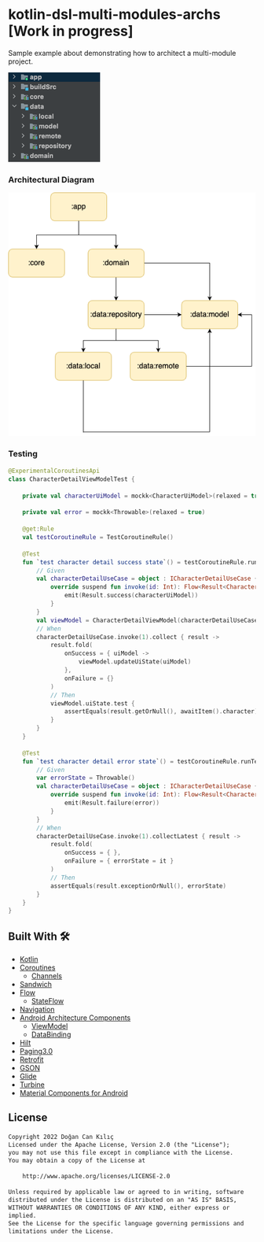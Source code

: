 # kotlin-dsl-multi-modules-archs [Work in progress]

Sample example about demonstrating how to architect a multi-module project.

<p>
  <img src="./design/modules.png"/>
</p>

<h3>Architectural Diagram </h3>

<p>
  <img src="./design/arch.png"/>
</p>

<h3>Testing </h3>

```kotlin
@ExperimentalCoroutinesApi
class CharacterDetailViewModelTest {

    private val characterUiModel = mockk<CharacterUiModel>(relaxed = true)

    private val error = mockk<Throwable>(relaxed = true)

    @get:Rule
    val testCoroutineRule = TestCoroutineRule()

    @Test
    fun `test character detail success state`() = testCoroutineRule.runTest {
        // Given
        val characterDetailUseCase = object : ICharacterDetailUseCase {
            override suspend fun invoke(id: Int): Flow<Result<CharacterUiModel>> = flow {
                emit(Result.success(characterUiModel))
            }
        }
        val viewModel = CharacterDetailViewModel(characterDetailUseCase)
        // When
        characterDetailUseCase.invoke(1).collect { result ->
            result.fold(
                onSuccess = { uiModel ->
                    viewModel.updateUiState(uiModel)
                },
                onFailure = {}
            )
            // Then
            viewModel.uiState.test {
                assertEquals(result.getOrNull(), awaitItem().character)
            }
        }
    }

    @Test
    fun `test character detail error state`() = testCoroutineRule.runTest {
        // Given
        var errorState = Throwable()
        val characterDetailUseCase = object : ICharacterDetailUseCase {
            override suspend fun invoke(id: Int): Flow<Result<CharacterUiModel>> = flow {
                emit(Result.failure(error))
            }
        }
        // When
        characterDetailUseCase.invoke(1).collectLatest { result ->
            result.fold(
                onSuccess = { },
                onFailure = { errorState = it }
            )
            // Then
            assertEquals(result.exceptionOrNull(), errorState)
        }
    }
}
```
## Built With 🛠
- [Kotlin](https://kotlinlang.org/) 
- [Coroutines](https://kotlinlang.org/docs/reference/coroutines-overview.html)
  - [Channels](https://kotlinlang.org/docs/channels.html)
- [Sandwich](https://github.com/skydoves/sandwich/blob/main/README.md) 
- [Flow](https://developer.android.com/kotlin/flow) 
  - [StateFlow](https://developer.android.com/kotlin/flow/stateflow-and-sharedflow)
- [Navigation](https://developer.android.com/guide/navigation)
- [Android Architecture Components](https://developer.android.com/topic/libraries/architecture) 
  - [ViewModel](https://developer.android.com/topic/libraries/architecture/viewmodel)
  - [DataBinding](https://developer.android.com/topic/libraries/data-binding)
- [Hilt](https://dagger.dev/hilt/)
- [Paging3.0](https://developer.android.com/topic/libraries/architecture/paging/v3-overview)
- [Retrofit](https://square.github.io/retrofit/)
- [GSON](https://github.com/google/gson) 
- [Glide](https://github.com/bumptech/glide#readme)
- [Turbine](https://github.com/cashapp/turbine/blob/trunk/README.md)
- [Material Components for Android](https://github.com/material-components/material-components-android) 


## License

```license
Copyright 2022 Doğan Can Kılıç
Licensed under the Apache License, Version 2.0 (the "License");
you may not use this file except in compliance with the License.
You may obtain a copy of the License at

    http://www.apache.org/licenses/LICENSE-2.0
    
Unless required by applicable law or agreed to in writing, software
distributed under the License is distributed on an "AS IS" BASIS,
WITHOUT WARRANTIES OR CONDITIONS OF ANY KIND, either express or implied.
See the License for the specific language governing permissions and
limitations under the License.
```
